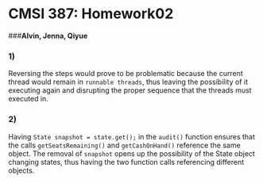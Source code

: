 # **CMSI 387: Homework02**
###**Alvin, Jenna, Qiyue**

### 1)
Reversing the steps would prove to be problematic because the current thread would remain in `runnable threads`, thus leaving the possibility of it executing again and disrupting the proper sequence that the threads must executed in.

### 2)
Having `State snapshot = state.get();` in the `audit()` function ensures that the calls `getSeatsRemaining()` and `getCashOnHand()` reference the same object. The removal of `snapshot` opens up the possibility of the State object changing states, thus having the two function calls referencing different objects.
